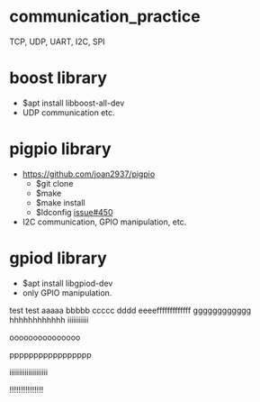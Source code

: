 # communication_practice
TCP, UDP, UART, I2C, SPI

# boost library
- $apt install libboost-all-dev
- UDP communication etc.

# pigpio library
- https://github.com/joan2937/pigpio
    - $git clone 
    - $make 
    - $make install
    - $ldconfig  [issue#450](https://github.com/joan2937/pigpio/issues/450)
- I2C communication, GPIO manipulation, etc.

# gpiod library
- $apt install libgpiod-dev
- only GPIO manipulation.


test test 
aaaaa
bbbbb
ccccc
dddd
eeeefffffffffffff
gggggggggggg
hhhhhhhhhhhh
iiiiiiiiiii


ooooooooooooooo

ppppppppppppppppp





iiiiiiiiiiiiiiiiiiii

!!!!!!!!!!!!!!!



